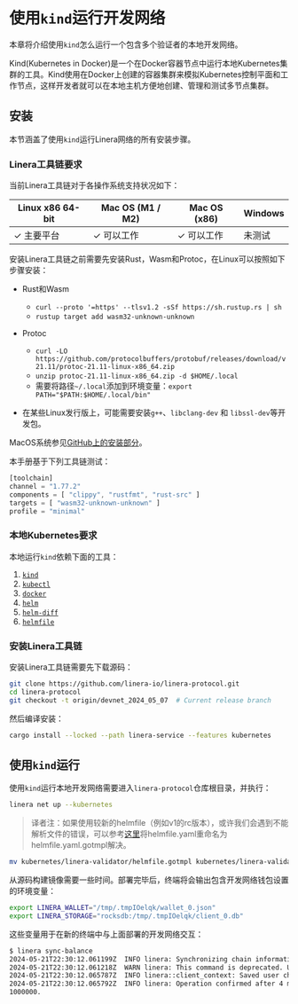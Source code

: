 # 使用`kind`运行开发网络

本章将介绍使用`kind`怎么运行一个包含多个验证者的本地开发网络。

Kind(Kubernetes in Docker)是一个在Docker容器节点中运行本地Kubernetes集群的工具。Kind使用在Docker上创建的容器集群来模拟Kubernetes控制平面和工作节点，这样开发者就可以在本地主机方便地创建、管理和测试多节点集群。

## 安装

本节涵盖了使用`kind`运行Linera网络的所有安装步骤。

### Linera工具链要求

当前Linera工具链对于各操作系统支持状况如下：

| Linux x86 64-bit | Mac OS (M1 / M2) | Mac OS (x86) | Windows |
| ---------------- | ---------------- | ------------ | ------- |
| ✓ 主要平台       | ✓ 可以工作       | ✓ 可以工作   | 未测试  |

安装Linera工具链之前需要先安装Rust，Wasm和Protoc，在Linux可以按照如下步骤安装：

- Rust和Wasm

  - `curl --proto '=https' --tlsv1.2 -sSf https://sh.rustup.rs | sh`
  - `rustup target add wasm32-unknown-unknown`

- Protoc

  - `curl -LO https://github.com/protocolbuffers/protobuf/releases/download/v21.11/protoc-21.11-linux-x86_64.zip`
  - `unzip protoc-21.11-linux-x86_64.zip -d $HOME/.local`
  - 需要将路径`~/.local`添加到环境变量：`export PATH="$PATH:$HOME/.local/bin"`

- 在某些Linux发行版上，可能需要安装`g++`、`libclang-dev` 和 `libssl-dev`等开发包。

MacOS系统参见[GitHub上的安装部分](https://github.com/linera-io/linera-protocol/blob/main/INSTALL.md)。

本手册基于下列工具链测试：

```rust
[toolchain]
channel = "1.77.2"
components = [ "clippy", "rustfmt", "rust-src" ]
targets = [ "wasm32-unknown-unknown" ]
profile = "minimal"
```

### 本地Kubernetes要求

本地运行`kind`依赖下面的工具：

1. [`kind`](https://kind.sigs.k8s.io/docs/user/quick-start/#installation)
2. [`kubectl`](https://kubernetes.io/docs/tasks/tools/)
3. [`docker`](https://docs.docker.com/get-docker/)
4. [`helm`](https://helm.sh/docs/intro/install/)
5. [`helm-diff`](https://github.com/databus23/helm-diff)
6. [`helmfile`](https://github.com/helmfile/helmfile?tab=readme-ov-file#installation)

### 安装Linera工具链

安装Linera工具链需要先下载源码：

```bash
git clone https://github.com/linera-io/linera-protocol.git
cd linera-protocol
git checkout -t origin/devnet_2024_05_07  # Current release branch
```

然后编译安装：

```bash
cargo install --locked --path linera-service --features kubernetes
```

## 使用`kind`运行

使用`kind`运行本地开发网络需要进入`linera-protocol`仓库根目录，并执行：

```bash
linera net up --kubernetes
```

> 译者注：如果使用较新的helmfile（例如v1的rc版本），或许我们会遇到不能解析文件的错误，可以参考[这里](https://github.com/helmfile/helmfile/discussions/1497)将helmfile.yaml重命名为helmfile.yaml.gotmpl解决。

```bash
mv kubernetes/linera-validator/helmfile.gotmpl kubernetes/linera-validator/helmfile.yaml.gotmpl
```

从源码构建镜像需要一些时间。部署完毕后，终端将会输出包含开发网络钱包设置的环境变量：

```bash
export LINERA_WALLET="/tmp/.tmpIOelqk/wallet_0.json"
export LINERA_STORAGE="rocksdb:/tmp/.tmpIOelqk/client_0.db"
```

这些变量用于在新的终端中与上面部署的开发网络交互：

```bash
$ linera sync-balance
2024-05-21T22:30:12.061199Z  INFO linera: Synchronizing chain information and querying the local balance
2024-05-21T22:30:12.061218Z  WARN linera: This command is deprecated. Use `linera sync && linera query-balance` instead.
2024-05-21T22:30:12.065787Z  INFO linera::client_context: Saved user chain states
2024-05-21T22:30:12.065792Z  INFO linera: Operation confirmed after 4 ms
1000000.
```
